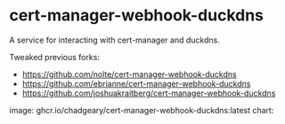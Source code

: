 # cert-manager-webhook-duckdns

A service for interacting with cert-manager and duckdns.

Tweaked previous forks:

- https://github.com/nolte/cert-manager-webhook-duckdns
- https://github.com/ebrianne/cert-manager-webhook-duckdns
- https://github.com/joshuakraitberg/cert-manager-webhook-duckdns

image: ghcr.io/chadgeary/cert-manager-webhook-duckdns:latest
chart: 